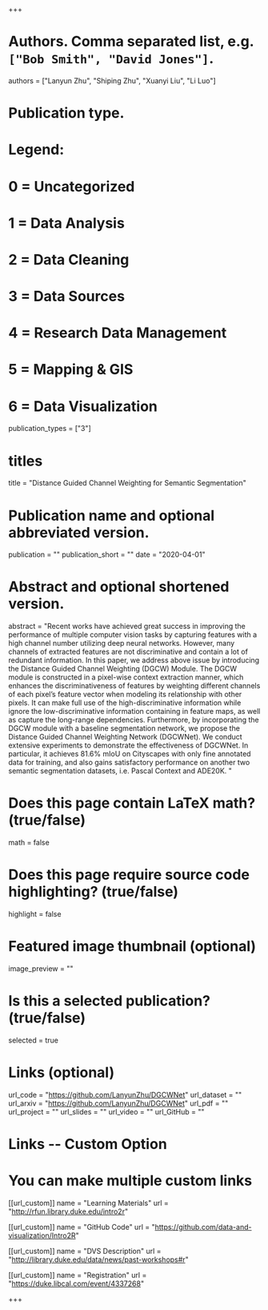 +++

# Authors. Comma separated list, e.g. `["Bob Smith", "David Jones"]`.
authors = ["Lanyun Zhu", "Shiping Zhu", "Xuanyi Liu", "Li Luo"]

# Publication type.
# Legend:
# 0 = Uncategorized
# 1 = Data Analysis
# 2 = Data Cleaning
# 3 = Data Sources
# 4 = Research Data Management
# 5 = Mapping & GIS
# 6 = Data Visualization
publication_types = ["3"]

# titles
title = "Distance Guided Channel Weighting for Semantic Segmentation"

# Publication name and optional abbreviated version.
publication = ""
publication_short = ""
date = "2020-04-01"

# Abstract and optional shortened version.
abstract = "Recent works have achieved great success in improving the performance of multiple computer vision tasks by capturing features with a high channel number utilizing deep neural networks. However, many channels of extracted features are not discriminative and contain a lot of redundant information. In this paper, we address above issue by introducing the Distance Guided Channel Weighting (DGCW) Module. The DGCW module is constructed in a pixel-wise context extraction manner, which enhances the discriminativeness of features by weighting different channels of each pixel’s feature vector when modeling its relationship with other pixels. It can make full use of the high-discriminative information while ignore the low-discriminative information containing in feature maps, as well as capture the long-range dependencies. Furthermore, by incorporating the DGCW module with a baseline segmentation network, we propose the Distance Guided Channel Weighting Network (DGCWNet). We conduct extensive experiments to demonstrate the effectiveness of DGCWNet. In particular, it achieves 81.6% mIoU on Cityscapes with only fine annotated data for training, and also gains satisfactory performance on another two semantic segmentation datasets, i.e. Pascal Context and ADE20K. "

# Does this page contain LaTeX math? (true/false)
math = false

# Does this page require source code highlighting? (true/false)
highlight = false

# Featured image thumbnail (optional)
image_preview = ""

# Is this a selected publication? (true/false)
selected = true

# Links (optional)
url_code = "https://github.com/LanyunZhu/DGCWNet"
url_dataset = ""
url_arxiv = "https://github.com/LanyunZhu/DGCWNet"
url_pdf = ""
url_project = ""
url_slides = ""
url_video = ""
url_GitHub = ""

# Links -- Custom Option
# You can make multiple custom links
[[url_custom]]
name = "Learning Materials"
url = "http://rfun.library.duke.edu/intro2r"

[[url_custom]]
name = "GitHub Code"
url = "https://github.com/data-and-visualization/Intro2R"

[[url_custom]]
name = "DVS Description"
url = "http://library.duke.edu/data/news/past-workshops#r"

[[url_custom]]
name = "Registration"
url = "https://duke.libcal.com/event/4337268"


+++
